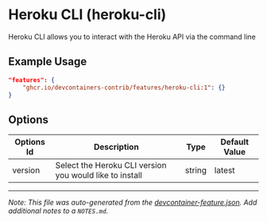 
# Heroku CLI (heroku-cli)

Heroku CLI allows you to interact with the Heroku API via the command line

## Example Usage

```json
"features": {
    "ghcr.io/devcontainers-contrib/features/heroku-cli:1": {}
}
```

## Options

| Options Id | Description | Type | Default Value |
|-----|-----|-----|-----|
| version | Select the Heroku CLI version you would like to install | string | latest |



---

_Note: This file was auto-generated from the [devcontainer-feature.json](https://github.com/devcontainers-contrib/features/blob/main/src/heroku-cli/devcontainer-feature.json).  Add additional notes to a `NOTES.md`._
